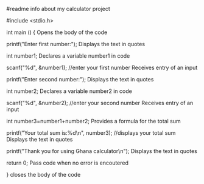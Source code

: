 #readme info about my calculator project

#include <stdio.h>

int main ()
{
Opens the body of the code

printf("Enter first number:");
Displays the text in quotes

int number1;
Declares a variable number1 in code

scanf("%d", &number1); //enter your first number
Receives entry of an input
    
printf("Enter second number:");
Displays the text in quotes

int number2;
Declares a variable number2 in code

scanf("%d", &number2); //enter your second number
Receives entry of an input

int number3=number1+number2;
Provides a formula for the total sum

printf("Your total sum is:%d\n", number3); //displays your total sum
Displays the text in quotes

printf("Thank you for using Ghana calculator\n");
Displays the text in quotes

return 0;
Pass code when no error is encoutered

}
closes the body of the code

